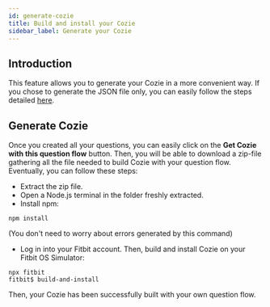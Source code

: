 ```yaml
---
id: generate-cozie
title: Build and install your Cozie
sidebar_label: Generate your Cozie
---
```


## Introduction

This feature allows you to generate your Cozie in a more convenient way. If you chose to generate the JSON file only, you can easily follow the steps detailed [here](./wsg_json_file.md#build-and-install-cozie).

## Generate Cozie

Once you created all your questions, you can easily click on the <strong>Get Cozie with this question flow</strong> button. Then, you will be able to download a zip-file gathering all the file needed to build Cozie with your question flow. Eventually, you can follow these steps:

- Extract the zip file.
- Open a Node.js terminal in the folder freshly extracted.
- Install npm:
```
npm install
```
(You don't need to worry about errors generated by this command)

- Log in into your Fitbit account. Then, build and install Cozie on your Fitbit OS Simulator:
```
npx fitbit
fitbit$ build-and-install
```

Then, your Cozie has been successfully built with your own question flow.